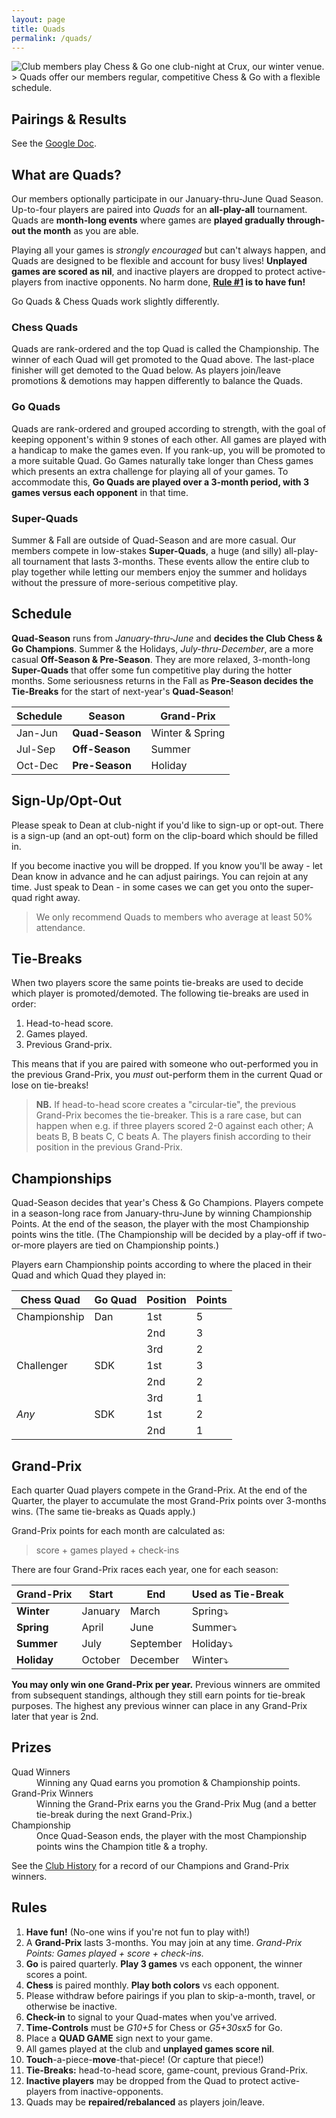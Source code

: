 ```yaml
---
layout: page
title: Quads
permalink: /quads/
---
```


<img class="page-banner" title="Club members play Chess & Go one club-night at Crux, our winter venue." src="/assets/images/photos/2022-12-crux.jpg">
> Quads offer our members regular, competitive Chess & Go with a flexible schedule.

## Pairings & Results
See the [Google Doc][googledoc].

## What are Quads?
Our members optionally participate in our January-thru-June Quad Season.
Up-to-four players are paired into *Quads* for an **all-play-all** tournament.
Quads are **month-long events** where games are **played gradually through-out
the month** as you are able.

Playing all your games is *strongly encouraged* but can't always happen, and
Quads are designed to be flexible and account for busy lives! **Unplayed games
are scored as nil**, and inactive players are dropped to protect active-players
from inactive opponents. No harm done, **[Rule #1](#rules) is to have fun!**

Go Quads &amp; Chess Quads work slightly differently.


### Chess Quads
Quads are rank-ordered and the top Quad is called the Championship. The winner
of each Quad will get promoted to the Quad above. The last-place finisher will
get demoted to the Quad below. As players join/leave promotions & demotions may
happen differently to balance the Quads.


### Go Quads
Quads are rank-ordered and grouped according to strength, with the goal of
keeping opponent's within 9 stones of each other. All games are played with a
handicap to make the games even. If you rank-up, you will be promoted to a more
suitable Quad. Go Games naturally take longer than Chess games which presents
an extra challenge for playing all of your games. To accommodate this, **Go Quads
are played over a 3-month period, with 3 games versus each opponent** in that time.


### Super-Quads
Summer & Fall are outside of Quad-Season and are more casual. Our members compete
in low-stakes **Super-Quads**, a huge (and silly) all-play-all tournament that
lasts 3-months. These events allow the entire club to play together while
letting our members enjoy the summer and holidays without the pressure of
more-serious competitive play.


## Schedule
**Quad-Season** runs from *January-thru-June* and **decides the Club Chess & Go
Champions**. Summer & the Holidays, *July-thru-December*, are a more casual
**Off-Season & Pre-Season**. They are more relaxed, 3-month-long **Super-Quads**
that offer some fun competitive play during the hotter months. Some seriousness
returns in the Fall as **Pre-Season decides the Tie-Breaks** for the start of
next-year's **Quad-Season**!

|Schedule|Season|Grand-Prix|
|---|---|---|
|Jan-Jun|**Quad-Season**|Winter & Spring|
|Jul-Sep|**Off-Season** |Summer |
|Oct-Dec|**Pre-Season** |Holiday|


## Sign-Up/Opt-Out
Please speak to Dean at club-night if you'd like to sign-up or opt-out. There
is a sign-up (and an opt-out) form on the clip-board which should be filled in.

If you become inactive you will be dropped. If you know you'll be away - let
Dean know in advance and he can adjust pairings. You can rejoin at any time.
Just speak to Dean - in some cases we can get you onto the super-quad right away.

> We only recommend Quads to members who average at least 50% attendance.


## Tie-Breaks
When two players score the same points tie-breaks are used to decide which
player is promoted/demoted. The following tie-breaks are used in order:

1.  Head-to-head score.
2.  Games played.
3.  Previous Grand-prix.

This means that if you are paired with someone who out-performed you in the
previous Grand-Prix, you *must* out-perform them in the current Quad or lose
on tie-breaks!

> **NB.** If head-to-head score creates a "circular-tie", the previous Grand-Prix
> becomes the tie-breaker. This is a rare case, but can happen when e.g. if
> three players scored 2-0 against each other; A beats B, B beats C, C beats A.
> The players finish according to their position in the previous Grand-Prix.


## Championships
Quad-Season decides that year's Chess & Go Champions. Players compete in a
season-long race from January-thru-June by winning Championship Points. At the
end of the season, the player with the most Championship points wins the title.
(The Championship will be decided by a play-off if two-or-more players are tied
on Championship points.)

Players earn Championship points according to where the placed in their Quad
and which Quad they played in:

|Chess Quad|Go Quad|Position|Points|
|---|---|---|---|
|Championship|Dan|1st|5|
| | |2nd|3|
| | |3rd|2|
|Challenger|SDK|1st|3|
| | |2nd|2|
| | |3rd|1|
|*Any*|SDK|1st|2|
| | |2nd|1|


## Grand-Prix
Each quarter Quad players compete in the Grand-Prix. At the end of the Quarter,
the player to accumulate the most Grand-Prix points over 3-months wins. (The
same tie-breaks as Quads apply.)

Grand-Prix points for each month are calculated as:

>   score + games played + check-ins

There are four Grand-Prix races each year, one for each season:

|Grand-Prix|Start|End|Used as Tie-Break|
|---|---|---|---|
|**Winter**|January|March|Spring⤵️|
|**Spring**|April|June|Summer⤵️|
|**Summer**|July|September|Holiday⤵️|
|**Holiday**|October|December|Winter⤵️|

**You may only win one Grand-Prix per year.** Previous winners are ommited from
subsequent standings, although they still earn points for tie-break purposes.
The highest any previous winner can place in any Grand-Prix later that
year is 2nd.


## Prizes
<dl>
    <dt>Quad Winners</dt>
    <dd>Winning any Quad earns you promotion &amp; Championship points.</dd>
    <dt>Grand-Prix Winners</dt>
    <dd>Winning the Grand-Prix earns you the Grand-Prix Mug (and a better tie-break during the next Grand-Prix.)</dd>
    <dt>Championship</dt>
    <dd>Once Quad-Season ends, the player with the most Championship points wins the Champion title & a trophy.</dd>
</dl>

See the [Club History](/about/#club-history) for a record of our Champions and Grand-Prix winners.


## Rules

1.  **Have fun!** (No-one wins if you're not fun to play with!)
0.  A **Grand-Prix** lasts 3-months. You may join at any time. *Grand-Prix Points: Games played + score + check-ins.*
0.  **Go** is paired quarterly. **Play 3 games** vs each opponent, the winner scores a point.
0.  **Chess** is paired monthly. **Play both colors** vs each opponent.
0.  Please withdraw before pairings if you plan to skip-a-month, travel, or otherwise be inactive.
0.  **Check-in** to signal to your Quad-mates when you've arrived.
0.  **Time-Controls** must be *G10+5* for Chess or *G5+30sx5* for Go.
0.  Place a **QUAD GAME** sign next to your game.
0.  All games played at the club and **unplayed games score nil**. 
0.  **Touch**-a-piece-**move**-that-piece! (Or capture that piece!)
0.  **Tie-Breaks:** head-to-head score, game-count, previous Grand-Prix.
0.  **Inactive players** may be dropped from the Quad to protect active-players from inactive-opponents.
0.  Quads may be **repaired/rebalanced** as players join/leave.



[googledoc]: https://docs.google.com/spreadsheets/d/1ln8BVsmU0cEnVUBYC_Ka3j28RgHz0eFVmcDg4pUH3qE/edit?usp=sharing

